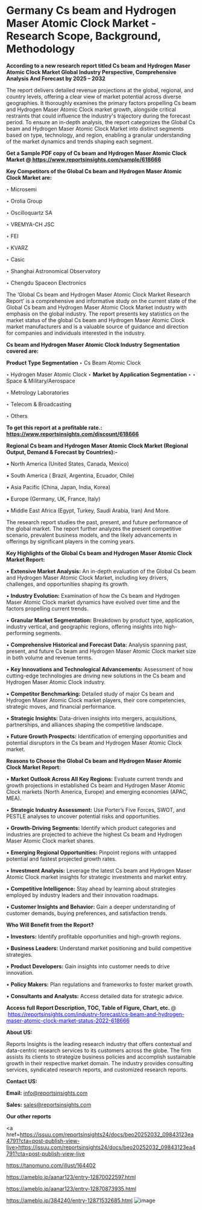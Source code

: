 # Germany Cs beam and Hydrogen Maser Atomic Clock Market - Research Scope, Background, Methodology

<strong>According to a new research report titled Cs beam and Hydrogen Maser Atomic Clock Market Global Industry Perspective, Comprehensive Analysis And Forecast by 2025 – 2032</strong>

The report delivers detailed revenue projections at the global, regional, and country levels, offering a clear view of market potential across diverse geographies. It thoroughly examines the primary factors propelling Cs beam and Hydrogen Maser Atomic Clock market growth, alongside critical restraints that could influence the industry's trajectory during the forecast period. To ensure an in-depth analysis, the report categorizes the Global Cs beam and Hydrogen Maser Atomic Clock Market into distinct segments based on type, technology, and region, enabling a granular understanding of the market dynamics and trends shaping each segment.

<strong>Get a Sample PDF copy of Cs beam and Hydrogen Maser Atomic Clock Market </strong><strong>@<a href=https://www.reportsinsights.com/sample/618666 style=color:#0000ff;> https://www.reportsinsights.com/sample/618666</a></strong></font>

<strong>Key Competitors of the Global Cs beam and Hydrogen Maser Atomic Clock Market are:</strong>

‣ Microsemi

‣ Orolia Group

‣ Oscilloquartz SA

‣ VREMYA-CH JSC

‣ FEI

‣ KVARZ

‣ Casic

‣ Shanghai Astronomical Observatory

‣ Chengdu Spaceon Electronics

The ‘Global Cs beam and Hydrogen Maser Atomic Clock Market Research Report’ is a comprehensive and informative study on the current state of the Global Cs beam and Hydrogen Maser Atomic Clock Market industry with emphasis on the global industry. The report presents key statistics on the market status of the global Cs beam and Hydrogen Maser Atomic Clock market manufacturers and is a valuable source of guidance and direction for companies and individuals interested in the industry.

<strong>Cs beam and Hydrogen Maser Atomic Clock Industry Segmentation covered are:</strong>

<strong>Product Type Segmentation</strong>
‣
Cs Beam Atomic Clock

‣ Hydrogen Maser Atomic Clock
‣ 
<strong>Market by Application Segmentation</strong>
‣
‣  Space & Military/Aerospace

‣ Metrology Laboratories

‣ Telecom & Broadcasting

‣ Others

<strong>To get this report at a profitable rate.: <a href=https://www.reportsinsights.com/discount/618666 style=color:#0000ff;>https://www.reportsinsights.com/discount/618666</a></strong></font>

<strong>Regional Cs beam and Hydrogen Maser Atomic Clock Market (Regional Output, Demand &amp; Forecast by Countries):-</strong>

• North America (United States, Canada, Mexico)

• South America ( Brazil, Argentina, Ecuador, Chile)

• Asia Pacific (China, Japan, India, Korea)

• Europe (Germany, UK, France, Italy)

• Middle East Africa (Egypt, Turkey, Saudi Arabia, Iran) And More.

The research report studies the past, present, and future performance of the global market. The report further analyzes the present competitive scenario, prevalent business models, and the likely advancements in offerings by significant players in the coming years.

<strong>Key Highlights of the Global Cs beam and Hydrogen Maser Atomic Clock Market Report:</strong>

• <strong>Extensive Market Analysis:</strong> An in-depth evaluation of the Global Cs beam and Hydrogen Maser Atomic Clock Market, including key drivers, challenges, and opportunities shaping its growth.

• <strong>Industry Evolution:</strong> Examination of how the Cs beam and Hydrogen Maser Atomic Clock market dynamics have evolved over time and the factors propelling current trends.

• <strong>Granular Market Segmentation:</strong> Breakdown by product type, application, industry vertical, and geographic regions, offering insights into high-performing segments.

• <strong>Comprehensive Historical and Forecast Data:</strong> Analysis spanning past, present, and future Cs beam and Hydrogen Maser Atomic Clock market size in both volume and revenue terms.

• <strong>Key Innovations and Technological Advancements:</strong> Assessment of how cutting-edge technologies are driving new solutions in the Cs beam and Hydrogen Maser Atomic Clock industry.

• <strong>Competitor Benchmarking:</strong> Detailed study of major Cs beam and Hydrogen Maser Atomic Clock market players, their core competencies, strategic moves, and financial performance.

• <strong>Strategic Insights:</strong> Data-driven insights into mergers, acquisitions, partnerships, and alliances shaping the competitive landscape.

• <strong>Future Growth Prospects:</strong> Identification of emerging opportunities and potential disruptors in the Cs beam and Hydrogen Maser Atomic Clock market.

<strong>Reasons to Choose the Global Cs beam and Hydrogen Maser Atomic Clock Market Report:</strong>

• <strong>Market Outlook Across All Key Regions:</strong> Evaluate current trends and growth projections in established Cs beam and Hydrogen Maser Atomic Clock markets (North America, Europe) and emerging economies (APAC, MEA).

• <strong>Strategic Industry Assessment:</strong> Use Porter’s Five Forces, SWOT, and PESTLE analyses to uncover potential risks and opportunities.

• <strong>Growth-Driving Segments:</strong> Identify which product categories and industries are projected to achieve the highest Cs beam and Hydrogen Maser Atomic Clock market shares.

• <strong>Emerging Regional Opportunities:</strong> Pinpoint regions with untapped potential and fastest projected growth rates.

• <strong>Investment Analysis:</strong> Leverage the latest Cs beam and Hydrogen Maser Atomic Clock market insights for strategic investments and market entry.

• <strong>Competitive Intelligence:</strong> Stay ahead by learning about strategies employed by industry leaders and their innovation roadmaps.

• <strong>Customer Insights and Behavior:</strong> Gain a deeper understanding of customer demands, buying preferences, and satisfaction trends.

<strong>Who Will Benefit from the Report?</strong>

• <strong>Investors:</strong> Identify profitable opportunities and high-growth regions.

• <strong>Business Leaders:</strong> Understand market positioning and build competitive strategies.

• <strong>Product Developers:</strong> Gain insights into customer needs to drive innovation.

• <strong>Policy Makers:</strong> Plan regulations and frameworks to foster market growth.

• <strong>Consultants and Analysts:</strong> Access detailed data for strategic advice.
</ul>
<strong>Access full Report Description, TOC, Table of Figure, Chart, etc. </strong>@  <a href=https://reportsinsights.com/industry-forecast/cs-beam-and-hydrogen-maser-atomic-clock-market-status-2022-618666 style=color:#0000ff;>https://reportsinsights.com/industry-forecast/cs-beam-and-hydrogen-maser-atomic-clock-market-status-2022-618666</a></font>

<strong><strong>About US</strong>:</strong>

Reports Insights is the leading research industry that offers contextual and data-centric research services to its customers across the globe. The firm assists its clients to strategize business policies and accomplish sustainable growth in their respective market domain. The industry provides consulting services, syndicated research reports, and customized research reports.

<strong>Contact US:</strong>

<p class=""""><b>Email:</b> <a href=mailto:info@reportsinsights.com>info@reportsinsights.com</a></p>
<p class=""""><b>Sales:</b> <a href=mailto:sales@reportsinsights.com>sales@reportsinsights.com</a></p>

<strong>Our other reports</strong>

<a href=https://issuu.com/reportsinsights24/docs/beo20252032_09843123ea4791?cta=post-publish-view-live>https://issuu.com/reportsinsights24/docs/beo20252032_09843123ea4791?cta=post-publish-view-live</a>

<a href=https://tanomuno.com/illust/164402>https://tanomuno.com/illust/164402</a>

<a href=https://ameblo.jp/aanar123/entry-12870022597.html>https://ameblo.jp/aanar123/entry-12870022597.html</a>

<a href=https://ameblo.jp/aanar123/entry-12870873935.html>https://ameblo.jp/aanar123/entry-12870873935.html</a>

<a href=https://ameblo.jp/384240/entry-12871532685.html>https://ameblo.jp/384240/entry-12871532685.html</a>
![image](https://github.com/user-attachments/assets/a06de57d-47bb-42fc-8c91-bb848c17699a)
